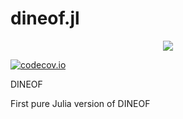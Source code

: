 # dineof.jl

<div align="center"> <img src="doc/src/assets/logo.png"></img></div>

[![codecov.io](http://codecov.io/github/jmbeckers/DINEOF.jl/coverage.svg?branch=master)](http://codecov.io/github/jmbeckers/DINEOF.jl?branch=master)

DINEOF

First pure Julia version of DINEOF
